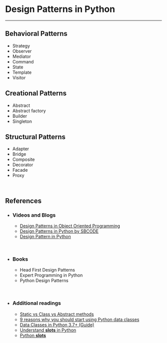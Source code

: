 # Design Patterns in Python
***


## Behavioral Patterns
- Strategy
- Observer
- Mediator
- Command
- State
- Template
- Visitor


## Creational Patterns
- Abstract
- Abstract factory
- Builder
- Singleton
<!-- - Prototype -->


## Structural Patterns
- Adapter
- Bridge
- Composite
- Decorator
- Facade
- Proxy

<br>

## References
  - ### Videos and Blogs
    - [Design Patterns in Object Oriented Programming]('https://www.youtube.com/playlist?list=PLrhzvIcii6GNjpARdnO4ueTUAVR9eMBpc')
    - [Design Patterns in Python by SBCODE]('https://www.youtube.com/playlist?list=PLKWUX7aMnlEJzRvCXnwFEdk_WJDNjMDOo')
    - [Design Pattern in Python]('https://sbcode.net/python/)

  <br>

  - ### Books
    - Head First Design Patterns
    - Expert Programming in Python
    - Python Design Patterns

  <br>

  - ### Additional readings
    - [Static vs Class vs Abstract methods]('https://medium.com/nerd-for-tech/python-instance-vs-static-vs-class-vs-abstract-methods-1952a5c77d9d)
    - [9 reasons why you should start using Python data classes]('https://towardsdatascience.com/9-reasons-why-you-should-start-using-python-dataclasses-98271adadc66')
    - [Data Classes in Python 3.7+ (Guide)]('https://realpython.com/python-data-classes/')
    - [Understand __slots__ in Python]('https://towardsdatascience.com/understand-slots-in-python-e3081ef5196d')
    - [Python __slots__]('https://www.pythontutorial.net/python-oop/python-__slots__/')
